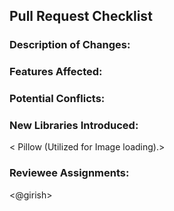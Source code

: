 ## Pull Request Checklist

### Description of Changes:
<Updated the readme file.>

### Features Affected:
<No direct impact on existing features.>

### Potential Conflicts:
<Documentation may require updates due to >

### New Libraries Introduced:
< Pillow (Utilized for Image loading).>

### Reviewee Assignments:
<@girish>

